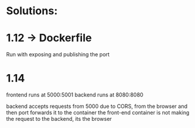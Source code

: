 # Solutions: 

# 1.12 -> Dockerfile
Run with exposing and publishing the port 

# 1.14
frontend runs at 5000:5001
backend runs at 8080:8080

backend accepts requests from 5000 due to CORS, from the browser and then port forwards it to the container
the front-end container is not making the request to the backend, its the browser